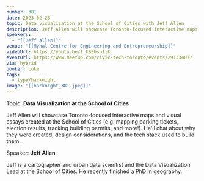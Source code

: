 ```yaml
---
number: 381
date: 2023-02-28
topic: Data visualization at the School of Cities with Jeff Allen
description: Jeff Allen will showcase Toronto-focused interactive maps and visual essays created at the School of Cities (e.g. mapping parking tickets, election results, tracking building permits, and more!). He'll chat about why they were created, design considerations, and the tech stack used to build them.
speakers:
  - "[[Jeff Allen]]"
venue: "[[Myhal Centre for Engineering and Entrepreneurship]]"
videoUrl: https://youtu.be/1_kSEhsn1ik
eventUrl: https://www.meetup.com/civic-tech-toronto/events/291334877
via: hybrid
booker: Luke
tags:
  - type/hacknight
image: "[[hacknight_381.jpeg]]"
---
```

Topic: **Data Visualization at the School of Cities**

Jeff Allen will showcase Toronto-focused interactive maps and visual essays created at the School of Cities (e.g. mapping parking tickets, election results, tracking building permits, and more!). He'll chat about why they were created, design considerations, and the tech stack used to build them.

Speaker: **Jeff Allen**

Jeff is a cartographer and urban data scientist and the Data Visualization Lead at the School of Cities. He recently finished a PhD in geography.